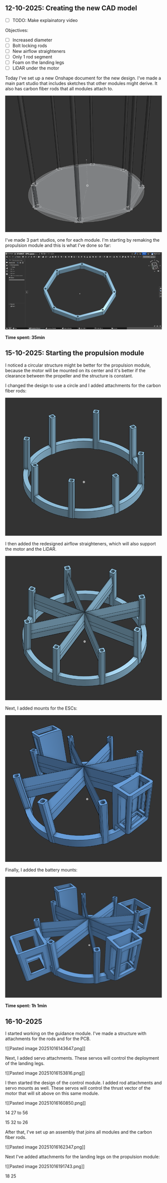 ## 12-10-2025: Creating the new CAD model

- [ ] TODO: Make explainatory video

Objectives:

- [ ] Increased diameter
- [ ] Bolt locking rods
- [ ] New airflow straighteners
- [ ] Only 1 rod segment
- [ ] Foam on the landing legs
- [ ] LiDAR under the motor

Today I've set up a new Onshape document for the new design. I've made a main part studio that includes sketches that other modules might derive. It also has carbon fiber rods that all modules attach to.

![](Images/1.png)

I've made 3 part studios, one for each module. I'm starting by remaking the propulsion module and this is what I've done so far:

![](Images/2.png)

**Time spent: 35min**

## 15-10-2025: Starting the propulsion module

I noticed a circular structure might be better for the propulsion module, because the motor will be mounted on its center and it's better if the clearance between the propeller and the structure is constant.

I changed the design to use a circle and I added attachments for the carbon fiber rods:

![](Images/3.png)

I then added the redesigned airflow straighteners, which will also support the motor and the LiDAR.

![](Images/4.png)

Next, I added mounts for the ESCs:

![](Images/5.png)

Finally, I added the battery mounts:

![](Images/6.png)

**Time spent: 1h 1min**


## 16-10-2025

I started working on the guidance module. I've made a structure with attachments for the rods and for the PCB.

![[Pasted image 20251016143647.png]]

Next, I added servo attachments. These servos will control the deployment of the landing legs.

![[Pasted image 20251016153816.png]]

I then started the design of the control module. I added rod attachments and servo mounts as well. These servos will control the thrust vector of the motor that will sit above on this same module.

![[Pasted image 20251016160850.png]]

14 27 to 56

15 32 to 26

After that, I've set up an assembly that joins all modules and the carbon fiber rods.

![[Pasted image 20251016162347.png]]

Next I've added attachments for the landing legs on the propulsion module:

![[Pasted image 20251016191743.png]]

18 25
